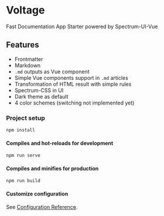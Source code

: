 # Voltage

Fast Documentation App Starter
powered by Spectrum-UI-Vue

## Features
* Frontmatter
* Markdown
* `.md` outputs as Vue component
* Simple Vue components support in `.md` articles
* Transformation of HTML result with simple rules
* Spectrum-CSS in UI
* Dark theme as default
* 4 color schemes (switching not implemented yet)  

### Project setup
```
npm install
```

#### Compiles and hot-reloads for development
```
npm run serve
```

#### Compiles and minifies for production
```
npm run build
```

#### Customize configuration
See [Configuration Reference](https://cli.vuejs.org/config/).
